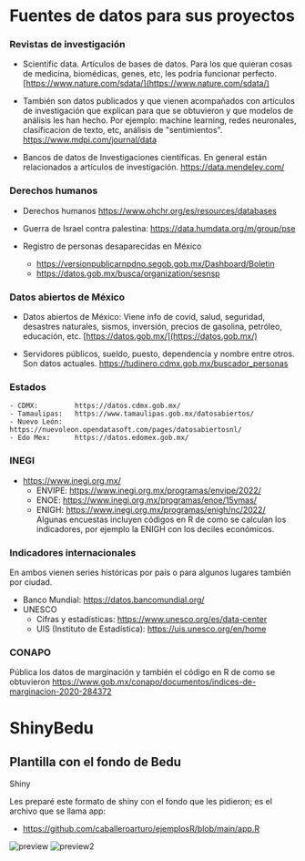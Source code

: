 # Fuentes de datos para sus proyectos

### Revistas de investigación

- Scientific data. Artículos de bases de datos. Para los que quieran cosas de medicina, biomédicas, genes, etc, les podría funcionar perfecto. 
  [https://www.nature.com/sdata/](https://www.nature.com/sdata/)
  
- También son datos publicados y que vienen acompañados con artículos de investigación que explican para que se obtuvieron y que modelos de análisis les han hecho.
  Por ejemplo: machine learning, redes neuronales, clasificacion de texto, etc, análisis de "sentimientos".
  https://www.mdpi.com/journal/data

- Bancos de datos de Investigaciones científicas. En general están relacionados a artículos de investigación. 
  https://data.mendeley.com/
  
### Derechos humanos

- Derechos humanos 
  https://www.ohchr.org/es/resources/databases
  
- Guerra de Israel contra palestina:
  https://data.humdata.org/m/group/pse

- Registro de personas desaparecidas en México
  - https://versionpublicarnpdno.segob.gob.mx/Dashboard/Boletin
  - https://datos.gob.mx/busca/organization/sesnsp

### Datos abiertos de México

- Datos abiertos de México:
  Viene info de covid, salud, seguridad, desastres naturales, sismos, inversión, precios de gasolina, petróleo, educación, etc. 
  [https://datos.gob.mx/](https://datos.gob.mx/)

- Servidores públicos, sueldo, puesto, dependencia y nombre entre otros. Son datos actuales.
  https://tudinero.cdmx.gob.mx/buscador_personas

### Estados

    - CDMX:         https://datos.cdmx.gob.mx/  
    - Tamaulipas:   https://www.tamaulipas.gob.mx/datosabiertos/
    - Nuevo León:   https://nuevoleon.opendatasoft.com/pages/datosabiertosnl/
    - Edo Mex:      https://datos.edomex.gob.mx/

### INEGI

- https://www.inegi.org.mx/
  - ENVIPE: https://www.inegi.org.mx/programas/envipe/2022/
  - ENOE:   https://www.inegi.org.mx/programas/enoe/15ymas/
  - ENIGH:  https://www.inegi.org.mx/programas/enigh/nc/2022/
Algunas encuestas incluyen códigos en R de como se calculan los indicadores, por ejemplo la ENIGH con los deciles económicos. 
 
### Indicadores internacionales
En ambos vienen series históricas por país o para algunos lugares también por ciudad. 

- Banco Mundial: https://datos.bancomundial.org/
- UNESCO
  - Cifras y estadísticas:          https://www.unesco.org/es/data-center
  - UIS (Instituto de Estadística): https://uis.unesco.org/en/home

### CONAPO
  Pública los datos de marginación y también el código en R de como se obtuvieron
  https://www.gob.mx/conapo/documentos/indices-de-marginacion-2020-284372
  
# ShinyBedu

## Plantilla con el fondo de Bedu


Shiny

Les preparé este formato de shiny con el fondo que les pidieron; es el archivo que se llama app:

- https://github.com/caballeroarturo/ejemplosR/blob/main/app.R

![preview](https://github.com/caballeroarturo/ShinyBedu/assets/37312847/67930a5f-e70f-43e2-b423-4d23a183e12c)
![preview2](https://github.com/caballeroarturo/ShinyBedu/assets/37312847/03dc2abf-0865-4f00-914b-ecc64a15a587)

